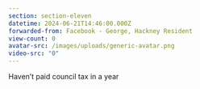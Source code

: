 ```yaml
---
section: section-eleven
datetime: 2024-06-21T14:46:00.000Z
forwarded-from: Facebook - George, Hackney Resident
view-count: 0
avatar-src: /images/uploads/generic-avatar.png
video-src: "0"
---
```

Haven’t paid council tax in a year
